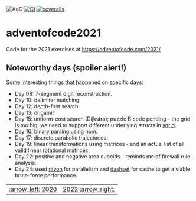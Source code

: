 ![AoC](https://img.shields.io/badge/AoC%20%E2%AD%90-50-yellow)
[![CI](https://github.com/lpenz/adventofcode2021/workflows/CI/badge.svg)](https://github.com/lpenz/adventofcode2021/actions)
[![coveralls](https://coveralls.io/repos/github/lpenz/adventofcode2021/badge.svg?branch=main)](https://coveralls.io/github/lpenz/adventofcode2021?branch=main)

# adventofcode2021

Code for the 2021 exercises at https://adventofcode.com/2021/


## Noteworthy days (spoiler alert!)

Some interesting things that happened on specific days:

- Day 08: 7-segment digit reconstruction.
- Day 10: delimiter matching.
- Day 12: depth-first search.
- Day 13: origami!
- Day 15: uniform-cost search (Dijkstra); puzzle B code pending - the
  grid is too big, we need to support different underlying structs in
  [sqrid].
- Day 16: binary parsing using [nom].
- Day 17: discrete parabolic trajectories.
- Day 19: linear transformations using matrices - and an actual list
  of all valid linear rotational matrices.
- Day 22: positive and negative area cuboids - reminds me of firewall
  rule analysis.
- Day 24: used [rayon] for parallelism and [dashset] for cache to get
  a viable brute-force performance.


<table><tr>
<td><a href="https://github.com/lpenz/adventofcode2020">:arrow_left: 2020</td>
<td><a href="https://github.com/lpenz/adventofcode2022">2022 :arrow_right:</td>
</tr></table>

[sqrid]: https://github.com/lpenz/sqrid
[nom]: https://github.com/Geal/nom
[rayon]: https://github.com/rayon-rs/rayon
[dashset]: https://github.com/xacrimon/dashmap
